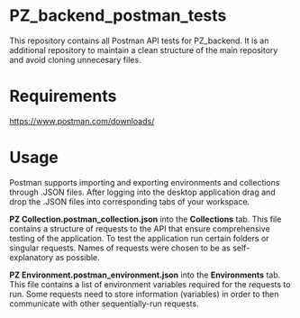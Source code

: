 # PZ_backend_postman_tests
This repository contains all Postman API tests for PZ_backend. It is an additional repository to maintain a clean structure of the main repository and avoid cloning unnecesary files.
# Requirements 
https://www.postman.com/downloads/
# Usage
Postman supports importing and exporting environments and collections through .JSON files.
After logging into the desktop application drag and drop the .JSON files into corresponding tabs of your workspace.

**PZ Collection.postman_collection.json** into the **Collections** tab.
This file contains a structure of requests to the API that ensure comprehensive testing of the application. To test the application run certain folders or singular requests.
Names of requests were chosen to be as self-explanatory as possible.


**PZ Environment.postman_environment.json** into the **Environments** tab.
This file contains a list of environment variables required for the requests to run. Some requests need to store 
information (variables) in order to then communicate with other sequentially-run requests.
